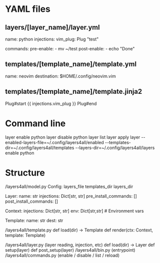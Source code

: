 # YAML files

## layers/[layer_name]/layer.yml

name: python
injections:
  vim_plug:
    Plug "test"

commands:
  pre-enable:
    - mv ~/test
  post-enable:
    - echo "Done"

## templates/[template_name]/template.yml

name: neovim
destination: $HOME/.config/neovim.vim

## templates/[template_name]/template.jinja2

Plug#start
{{ injections.vim_plug }}
Plug#end

# Command line

layer enable python
layer disable python
layer list
layer apply
layer 
  --enabled-layers-file=~/.config/layers4all/enabled 
  --templates-dir=~/.config/layers4all/templates 
  --layers-dir=~/.config/layers4all/layers 
  enable python

# Structure

/layers4all/model.py
  Config:
    layers_file
    templates_dir
    layers_dir

  Layer:
    name: str
    injections: Dict[str, str]
    pre_install_commands: []
    post_install_commands: []

  Context:
    injections: Dict[str, str]
    env: Dict[str,str] # Environment vars

  Template:
    name: str
    dest: str

/layers4all/template.py
  def load(dir) -> Template
  def render(ctx: Context, template: Template)

/layers4all/layer.py (layer reading, injection, etc)
  def load(dir) -> Layer
  def setup(layer)
  def post_setup(layer)
/layers4all/bin.py (entrypoint)
/layers4all/commands.py (enable / disable / list / reload)
